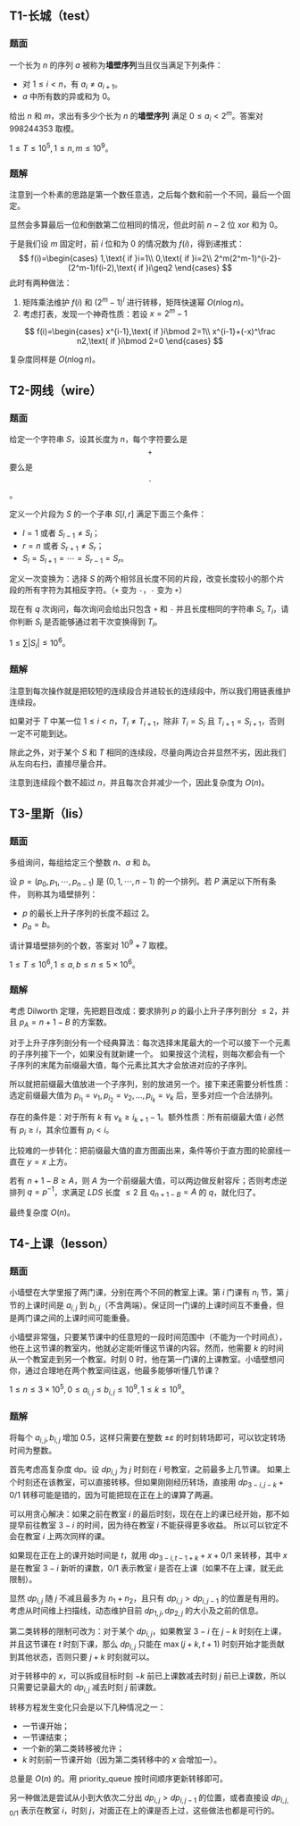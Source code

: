 ## T1-长城（test）

### 题面

一个长为 $n$ 的序列 $a$ 被称为**墙壁序列**当且仅当满足下列条件：

-   对 $1\leq i<n$，有 $a_i\not=a_{i+1}$。
-   $a$ 中所有数的异或和为 $0$。

给出 $n$ 和 $m$，求出有多少个长为 $n$ 的**墙壁序列** 满足 $0\leq a_i<2^m$。答案对 $998244353$ 取模。

$1\leq T\leq 10^5,1\leq n,m\leq10^9$。

### 题解

注意到一个朴素的思路是第一个数任意选，之后每个数和前一个不同，最后一个固定。

显然会多算最后一位和倒数第二位相同的情况，但此时前 $n-2$ 位 $\text{xor}$ 和为 $0$。

于是我们设 $m$ 固定时，前 $i$ 位和为 $0$ 的情况数为 $f(i)$，得到递推式：
$$
f(i)=\begin{cases}
1,\text{ if }i=1\\
0,\text{ if }i=2\\
2^m(2^m-1)^{i-2}-(2^m-1)f(i-2),\text{ if }i\geq2
\end{cases}
$$
此时有两种做法：

1.   矩阵乘法维护 $f(i)$ 和 $(2^m-1)^i$ 进行转移，矩阵快速幂 $O(n\log n)$。
2.   考虑打表，发现一个神奇性质：若设 $x=2^m-1$

$$
f(i)=\begin{cases}
x^{i-1},\text{ if }i\bmod 2=1\\
x^{i-1}+(-x)^\frac n2,\text{ if }i\bmod 2=0
\end{cases}
$$

 复杂度同样是 $O(n\log n)$。

## T2-网线（wire）

### 题面

给定一个字符串 $S$，设其长度为 $n$，每个字符要么是 $$\texttt{+}$$ 要么是 $$\texttt{-}$$。

定义一个片段为 $S$ 的一个子串 $S[l,r]$ 满足下面三个条件：

-   $l = 1$ 或者 $S_{l-1} \neq S_l$；
-   $r = n$ 或者 $S_{r+1} \neq S_r$；
-   $S_l = S_{l+1} = \cdots = S_{r-1} = S_r$。

定义一次变换为：选择 $S$ 的两个相邻且长度不同的片段，改变长度较小的那个片段的所有字符为其相反字符。（$\texttt{+}$ 变为 $\texttt{-}$，$\texttt{-}$ 变为 $\texttt{+}$）

现在有 $q$ 次询问，每次询问会给出只包含 $\texttt{+}$ 和 $\texttt{-}$ 并且长度相同的字符串 $S_i, T_i$，请你判断 $S_i$ 是否能够通过若干次变换得到 $T_i$。

$1\leq \sum|S_i|\leq10^6$。

### 题解

注意到每次操作就是把较短的连续段合并进较长的连续段中，所以我们用链表维护连续段。

如果对于 $T$ 中某一位 $1\leq i<n$，$T_i\not=T_{i+1}$，除非 $T_i=S_i$ 且 $T_{i+1}=S_{i+1}$，否则一定不可能到达。

除此之外，对于某个 $S$ 和 $T$ 相同的连续段，尽量向两边合并显然不劣，因此我们从左向右扫，直接尽量合并。

注意到连续段个数不超过 $n$，并且每次合并减少一个，因此复杂度为 $O(n)$。

## T3-里斯（lis）

### 题面

多组询问，每组给定三个整数 $n$、$a$ 和 $b$。

设 $p=(p_0,p_1,\cdots,p_{n−1})$ 是 $(0,1,\cdots,n−1)$ 的一个排列。若 $P$ 满足以下所有条件， 则称其为墙壁排列：

-   $p$ 的最长上升子序列的长度不超过 $2$。
-   $p_a=b$。

请计算墙壁排列的个数，答案对 $10^9+7$ 取模。

$1\leq T\leq 10^6,1\leq a,b\leq n\leq5\times10^6$。

### 题解

考虑 Dilworth 定理，先把题目改成：要求排列 $p$ 的最小上升子序列剖分 $\leq 2$，并且 $p_A = n+1-B$ 的方案数。  

对于上升子序列剖分有一个经典算法：每次选择末尾最大的一个可以接下一个元素的子序列接下一个，如果没有就新建一个。 
如果按这个流程，则每次都会有一个子序列的末尾为前缀最大值，每个元素比其大才会放进对应的子序列。  

所以就把前缀最大值放进一个子序列，别的放进另一个。接下来还需要分析性质： 
选定前缀最大值为 $p_{i_1}=v_1, p_{i_2}=v_2,\dots,p_{i_k}=v_k$ 后，至多对应一个合法排列。  

存在的条件是：对于所有 $k$ 有 $v_k \geq i_{k+1}-1$。额外性质：所有前缀最大值 $i$ 必然有 $p_i \geq i$，其余位置有 $p_i < i$。  

比较难的一步转化：把前缀最大值的直方图画出来，条件等价于直方图的轮廓线一直在 $y=x$ 上方。  

若有 $n+1-B \geq A$，则 $A$ 为一个前缀最大值，可以两边做反射容斥；否则考虑逆排列 $q=p^{-1}$，求满足 $LDS$ 长度 $\leq 2$ 且 $q_{n+1-B}=A$ 的 $q$，就化归了。  

最终复杂度 $O(n)$。

## T4-上课（lesson）

### 题面

小墙壁在大学里报了两门课，分别在两个不同的教室上课。第 $i$ 门课有 $n_i$ 节，第 $j$ 节的上课时间是 $a_{i,j}$ 到 $b_{i,j}$（不含两端）。保证同一门课的上课时间互不重叠，但是两门课之间的上课时间可能重叠。

小墙壁非常强，只要某节课中的任意短的一段时间范围中（不能为一个时间点），他在上这节课的教室内，他就必定能听懂这节课的内容。然而，他需要 $k$ 的时间从一个教室走到另一个教室。时刻 $0$ 时，他在第一门课的上课教室。小墙壁想问你，通过合理地在两个教室间往返，他最多能够听懂几节课？

$1\leq n\leq3\times10^5,0\leq a_{i,j}\leq b_{i,j}\leq 10^9,1\leq k\leq 10^9$。

### 题解

将每个 $a_{i,j}, b_{i,j}$ 增加 $0.5$，这样只需要在整数 $\pm \varepsilon$ 的时刻转场即可，可以钦定转场时间为整数。  

首先考虑高复杂度 dp。设 $dp_{i,j}$ 为 $j$ 时刻在 $i$ 号教室，之前最多上几节课。 
如果上个时刻还在该教室，可以直接转移。但如果刚刚经历转场，直接用 $dp_{3-i, j-k} + 0/1$ 转移可能是错的，因为可能把现在正在上的课算了两遍。  

可以用贪心解决：如果之前在教室 $i$ 的最后时刻，现在在上的课已经开始，那不如提早前往教室 $3-i$ 的时间，因为待在教室 $i$ 不能获得更多收益。 
所以可以钦定不会在教室 $i$ 上两次同样的课。  

如果现在正在上的课开始时间是 $t$，就用 $dp_{3-i, t-1+k} + x + 0/1$ 来转移，其中 $x$ 是在教室 $3-i$ 新听的课数，$0/1$ 表示教室 $i$ 是否在上课（如果不在上课，就无此限制）。  

显然 $dp_{i,j}$ 随 $j$ 不减且最多为 $n_1+n_2$，且只有 $dp_{i,j} > dp_{i,j-1}$ 的位置是有用的。  
考虑从时间维上扫描线，动态维护目前 $dp_{1,j}, dp_{2,j}$ 的大小及之前的信息。  

第二类转移的限制可改为：对于某个 $dp_{i,j}$，如果教室 $3-i$ 在 $j-k$ 时刻在上课，并且这节课在 $t$ 时刻下课，那么 $dp_{i,j}$ 只能在 $\max(j+k, t+1)$ 时刻开始才能贡献到其他状态，否则只要 $j+k$ 时刻就可以。  

对于转移中的 $x$，可以拆成目标时刻 $-k$ 前已上课数减去时刻 $j$ 前已上课数，所以只需要记录最大的 $dp_{i,j}$ 减去时刻 $j$ 前课数。  

转移方程发生变化只会是以下几种情况之一：

-   一节课开始；
-   一节课结束；
-   一个新的第二类转移被允许；
-   $k$ 时刻前一节课开始（因为第二类转移中的 $x$ 会增加一）。

总量是 $O(n)$ 的。用 $\text{priority\_queue}$ 按时间顺序更新转移即可。  

另一种做法是尝试从小到大依次二分出 $dp_{i,j} > dp_{i,j-1}$ 的位置，或者直接设 $dp_{i,j,0/1}$ 表示在教室 $i$，时刻 $j$，对面正在上的课是否上过，这些做法也都是可行的。